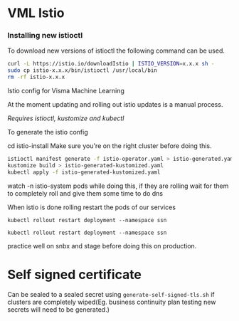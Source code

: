 # VML Istio

### Installing new istioctl
To download new versions of istioctl the following command can be used.
 ```bash
 curl -L https://istio.io/downloadIstio | ISTIO_VERSION=x.x.x sh -
 sudo cp istio-x.x.x/bin/istioctl /usr/local/bin
 rm -rf istio-x.x.x
 ```

Istio config for Visma Machine Learning

At the moment updating and rolling out istio updates is a manual process.

*Requires istioctl, kustomize and kubectl*

To generate the istio config

cd istio-install
Make sure you're on the right cluster before doing this.

```bash
istioctl manifest generate -f istio-operator.yaml > istio-generated.yaml
kustomize build > istio-generated-kustomized.yaml
kubectl apply -f istio-generated-kustomized.yaml
```

watch -n istio-system pods while doing this, if they are rolling wait for them to completely roll and give them some time to do dns

When istio is done rolling restart the pods of our services

```
kubectl rollout restart deployment --namespace ssn
```

```
kubectl rollout restart deployment --namespace ssn
```

practice well on snbx and stage before doing this on production.


# Self signed certificate
Can be sealed to a sealed secret using `generate-self-signed-tls.sh` if clusters are completely wiped(Eg. business continuity plan testing new secrets will need to be generated.)




